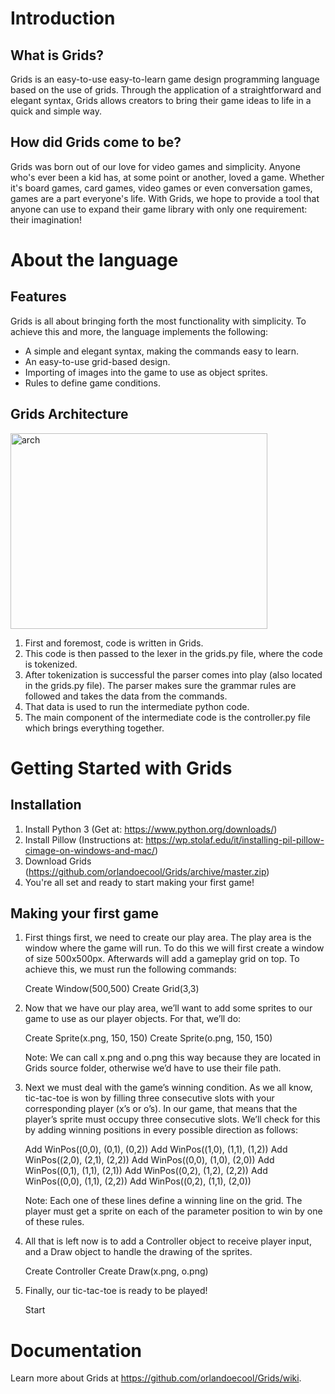 
# Introduction

## What is Grids?
  Grids is an easy-to-use easy-to-learn game design programming language based on the use of grids. Through the application of a straightforward and elegant syntax, Grids allows creators to bring their game ideas to life in a quick and simple way.
  
## How did Grids come to be? 
  Grids was born out of our love for video games and simplicity. Anyone who's ever been a kid has, at some point or another, loved a game. Whether it's board games, card games, video games or even conversation games, games are a part everyone's life. With Grids, we hope to provide a tool that anyone can use to expand their game library with only one requirement: their imagination!
  
# About the language

## Features
  Grids is all about bringing forth the most functionality with simplicity. To achieve this and more, the language implements the following:
  
- A simple and elegant syntax, making the commands easy to learn.
- An easy-to-use grid-based design.
- Importing of images into the game to use as object sprites.
- Rules to define game conditions.

## Grids Architecture

<a data-flickr-embed="true"  href="https://www.flickr.com/photos/155153101@N04/39924120831/in/dateposted-public/" title="arch"><img src="https://farm5.staticflickr.com/4607/39924120831_d42d81dd3b.jpg" width="411" height="313" alt="arch"></a><script async src="//embedr.flickr.com/assets/client-code.js" charset="utf-8"></script>

1. First and foremost, code is written in Grids. 
2. This code is then passed to the lexer in the grids.py file, where the code is tokenized. 
3. After tokenization is successful the parser comes into play (also located in the grids.py file). The parser makes sure the grammar rules are followed and takes the data from the commands. 
4. That data is used to run the intermediate python code. 
5. The main component of the intermediate code is the controller.py file which brings everything together.

# Getting Started with Grids

## Installation

1. Install Python 3 (Get at: https://www.python.org/downloads/)
2. Install Pillow (Instructions at: https://wp.stolaf.edu/it/installing-pil-pillow-cimage-on-windows-and-mac/)
3. Download Grids (https://github.com/orlandoecool/Grids/archive/master.zip)
4. You're all set and ready to start making your first game!

## Making your first game

1. First things first, we need to create our play area. The play area is the window where the game will run. To do this we will first create a window of size 500x500px. Afterwards will add a gameplay grid on top. To achieve this, we must run the following commands:
 
   Create Window(500,500)
   Create Grid(3,3)
 
2. Now that we have our play area, we’ll want to add some sprites to our game to use as our player objects. For that, we’ll do:
 
   Create Sprite(x.png, 150, 150)
   Create Sprite(o.png, 150, 150)     	
 
   Note: We can call x.png and o.png this way because they are located in Grids source folder, otherwise we’d have to use their file path.
 
3. Next we must deal with the game’s winning condition. As we all know, tic-tac-toe is won by filling three consecutive slots with your corresponding player (x’s or o’s).  In our game, that means that the player’s sprite must occupy three consecutive slots. We’ll check for this by adding winning positions in every possible direction as follows:
 
   Add WinPos((0,0), (0,1), (0,2))
   Add WinPos((1,0), (1,1), (1,2))
   Add WinPos((2,0), (2,1), (2,2))
   Add WinPos((0,0), (1,0), (2,0))
   Add WinPos((0,1), (1,1), (2,1))
   Add WinPos((0,2), (1,2), (2,2))
   Add WinPos((0,0), (1,1), (2,2))
   Add WinPos((0,2), (1,1), (2,0))
 
   Note: Each one of these lines define a winning line on the grid. The player must get a sprite on each of the parameter position to win by one of these rules.
 
4. All that is left now is to add a Controller object to receive player input, and a Draw object to handle the drawing of the sprites.
 
   Create Controller
   Create Draw(x.png, o.png)
 
5. Finally, our tic-tac-toe is ready to be played!
 
   Start


# Documentation
Learn more about Grids at https://github.com/orlandoecool/Grids/wiki.

